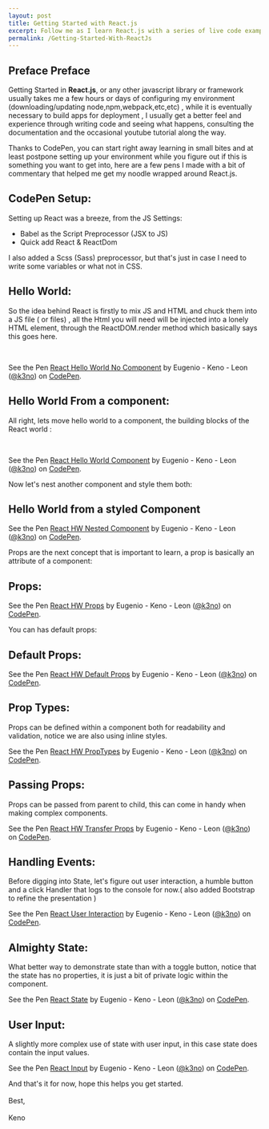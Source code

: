 ```yaml
---
layout: post
title: Getting Started with React.js
excerpt: Follow me as I learn React.js with a series of live code examples.
permalink: /Getting-Started-With-ReactJs
---
```


<h2><b>Preface Preface</b></h2>

<p>Getting Started in <strong>React.js</strong>, or any other javascript library or framework usually takes me a few hours or days of configuring my environment (downloading/updating node,npm,webpack,etc,etc) , while it is eventually necessary to build apps for deployment , I usually get a better feel and experience through writing code and seeing what happens, consulting the documentation and the occasional youtube tutorial along the way. </p>


<p>Thanks to CodePen, you can start right away learning in small bites and at least postpone setting up your environment while you figure out if this is something you want to get into, here are a few pens I made with a bit of commentary that helped me get my noodle wrapped around React.js. </p>  

 <h2><b>CodePen Setup: </b></h2>

 Setting up React was a breeze, from the JS Settings:

 * Babel as the Script Preprocessor (JSX to JS)
 * Quick add React & ReactDom

 I also added a Scss (Sass) preprocessor, but that's just in case I need to write some variables or what not in CSS.

 <h2><b>Hello World: </b></h2>

 So the idea behind React is firstly to mix JS and HTML and chuck them into a JS file ( or files) , all the Html you will need will be injected into a lonely HTML element, through the ReactDOM.render method which basically says this goes here.

 <br />

 <p data-height="340" data-theme-id="0" data-slug-hash="YWXqNd" data-default-tab="js,result" data-user="k3no" data-embed-version="2" class="codepen">See the Pen <a href="http://codepen.io/k3no/pen/YWXqNd/">React Hello World No Component</a> by Eugenio - Keno -  Leon (<a href="http://codepen.io/k3no">@k3no</a>) on <a href="http://codepen.io">CodePen</a>.</p>
 <script async src="//assets.codepen.io/assets/embed/ei.js"></script>

<h2><b>Hello World From a component: </b></h2>

All right, lets move hello world to a component, the building blocks of the React world :

<br />

<p data-height="340" data-theme-id="0" data-slug-hash="EyjKXQ" data-default-tab="js,result" data-user="k3no" data-embed-version="2" class="codepen">See the Pen <a href="http://codepen.io/k3no/pen/EyjKXQ/">React Hello World Component</a> by Eugenio - Keno -  Leon (<a href="http://codepen.io/k3no">@k3no</a>) on <a href="http://codepen.io">CodePen</a>.</p>
<script async src="//assets.codepen.io/assets/embed/ei.js"></script>


<p>Now let's nest another component and style them both:</p>

<h2><b>Hello World from a styled Component</b></h2>

<p data-height="340" data-theme-id="0" data-slug-hash="EyjKwE" data-default-tab="js,result" data-user="k3no" data-embed-version="2" class="codepen">See the Pen <a href="http://codepen.io/k3no/pen/EyjKwE/">React HW Nested Component</a> by Eugenio - Keno -  Leon (<a href="http://codepen.io/k3no">@k3no</a>) on <a href="http://codepen.io">CodePen</a>.</p>
<script async src="//assets.codepen.io/assets/embed/ei.js"></script>

<p>Props are the next concept that is important to learn, a prop is basically an attribute of a component:</p>

<h2><b>Props:</b></h2>

<p data-height="340" data-theme-id="0" data-slug-hash="oLXxMm" data-default-tab="js,result" data-user="k3no" data-embed-version="2" class="codepen">See the Pen <a href="http://codepen.io/k3no/pen/oLXxMm/">React HW Props</a> by Eugenio - Keno -  Leon (<a href="http://codepen.io/k3no">@k3no</a>) on <a href="http://codepen.io">CodePen</a>.</p>
<script async src="//assets.codepen.io/assets/embed/ei.js"></script>

You can has default props:

<h2><b>Default Props:</b></h2>

<p data-height="340" data-theme-id="0" data-slug-hash="ezNEjJ" data-default-tab="js,result" data-user="k3no" data-embed-version="2" class="codepen">See the Pen <a href="http://codepen.io/k3no/pen/ezNEjJ/">React HW Default Props</a> by Eugenio - Keno -  Leon (<a href="http://codepen.io/k3no">@k3no</a>) on <a href="http://codepen.io">CodePen</a>.</p>
<script async src="//assets.codepen.io/assets/embed/ei.js"></script>

<h2><b>Prop Types:</b></h2>

Props can be defined within a component both for readability and validation, notice we are also using inline styles.

<p data-height="340" data-theme-id="0" data-slug-hash="gMpEZW" data-default-tab="js,result" data-user="k3no" data-embed-version="2" class="codepen">See the Pen <a href="http://codepen.io/k3no/pen/gMpEZW/">React HW PropTypes</a> by Eugenio - Keno -  Leon (<a href="http://codepen.io/k3no">@k3no</a>) on <a href="http://codepen.io">CodePen</a>.</p>
<script async src="//assets.codepen.io/assets/embed/ei.js"></script>

<h2><b>Passing Props:</b></h2>

Props can be passed from parent to child, this can come in handy when making complex components.

<p data-height="340" data-theme-id="0" data-slug-hash="VjLEbE" data-default-tab="js,result" data-user="k3no" data-embed-version="2" class="codepen">See the Pen <a href="http://codepen.io/k3no/pen/VjLEbE/">React HW Transfer Props</a> by Eugenio - Keno -  Leon (<a href="http://codepen.io/k3no">@k3no</a>) on <a href="http://codepen.io">CodePen</a>.</p>
<script async src="//assets.codepen.io/assets/embed/ei.js"></script>

<h2><b>Handling Events: </b></h2>

Before digging into State, let's figure out user interaction, a humble button and a click Handler that logs to the console for now.( also added Bootstrap to refine the presentation )

<p data-height="340" data-theme-id="0" data-slug-hash="EyjzEo" data-default-tab="js,result" data-user="k3no" data-embed-version="2" class="codepen">See the Pen <a href="http://codepen.io/k3no/pen/EyjzEo/">React User Interaction</a> by Eugenio - Keno -  Leon (<a href="http://codepen.io/k3no">@k3no</a>) on <a href="http://codepen.io">CodePen</a>.</p>
<script async src="//assets.codepen.io/assets/embed/ei.js"></script>

<h2><b>Almighty State: </b></h2>

What better way to demonstrate state than with a toggle button, notice that the state has no properties, it is just a bit of private logic within the component.

<p data-height="340" data-theme-id="0" data-slug-hash="vKOoXm" data-default-tab="js,result" data-user="k3no" data-embed-version="2" class="codepen">See the Pen <a href="http://codepen.io/k3no/pen/vKOoXm/">React State</a> by Eugenio - Keno -  Leon (<a href="http://codepen.io/k3no">@k3no</a>) on <a href="http://codepen.io">CodePen</a>.</p>
<script async src="//assets.codepen.io/assets/embed/ei.js"></script>

<h2><b>User Input: </b></h2>

A slightly more complex use of state with user input, in this case state does contain the input values.

<p data-height="340" data-theme-id="0" data-slug-hash="ZOGdEv" data-default-tab="js,result" data-user="k3no" data-embed-version="2" class="codepen">See the Pen <a href="http://codepen.io/k3no/pen/ZOGdEv/">React Input</a> by Eugenio - Keno -  Leon (<a href="http://codepen.io/k3no">@k3no</a>) on <a href="http://codepen.io">CodePen</a>.</p>
<script async src="//assets.codepen.io/assets/embed/ei.js"></script>

And that's it for now, hope this helps you get started.
<br />
<br />
Best,
<br />
<br />
Keno
